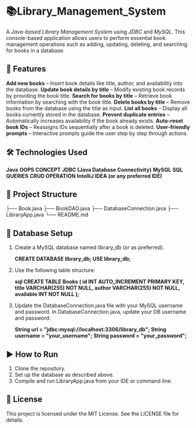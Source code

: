 #  📚Library_Management_System

A *Java-based Library Management System* using *JDBC* and *MySQL*. This console-based application allows users to perform essential book management operations such as adding, updating, deleting, and searching for books in a database.

## 🚀 Features

**Add new books** – Insert book details like title, author, and availability into the database.
**Update book details by title** – Modify existing book records by providing the book title.
**Search for books by title** – Retrieve book information by searching with the book title.
**Delete books by title** – Remove books from the database using the title as input.
**List all books** – Display all books currently stored in the database.
**Prevent duplicate entries** – Automatically increases availability if the book already exists.
**Auto-reset book IDs** – Reassigns IDs sequentially after a book is deleted.
**User-friendly prompts** – Interactive prompts guide the user step by step through actions.

## 🛠️ Technologies Used

**Java**
**OOPS CONCEPT**
**JDBC (Java Database Connectivity)**
**MySQL**
**SQL QUERIES**
**CRUD OPERATION**
**IntelliJ IDEA (or any preferred IDE)**

## 📂 Project Structure


├── Book.java
├── BookDAO.java
├── DatabaseConnection.java
├── LibraryApp.java
└── README.md


## 📓 Database Setup

1. Create a MySQL database named library_db (or as preferred).

   **CREATE DATABASE library_db;
     USE library_db;**
   
2. Use the following table structure:

   **sql
     CREATE TABLE Books (
     id INT AUTO_INCREMENT PRIMARY KEY,
     title VARCHAR(255) NOT NULL,
     author VARCHAR(255) NOT NULL,
     available INT NOT NULL
     );**


3. Update the DatabaseConnection.java file with your MySQL username and password.
In DatabaseConnection.java, update your DB username and password:

   **String url = "jdbc:mysql://localhost:3306/library_db";
     String username = "your_username";
     String password = "your_password";**


## ▶️ How to Run

1. Clone the repository.
2. Set up the database as described above.
3. Compile and run LibraryApp.java from your IDE or command line.

## 📄 License

This project is licensed under the MIT License. See the LICENSE file for details.
